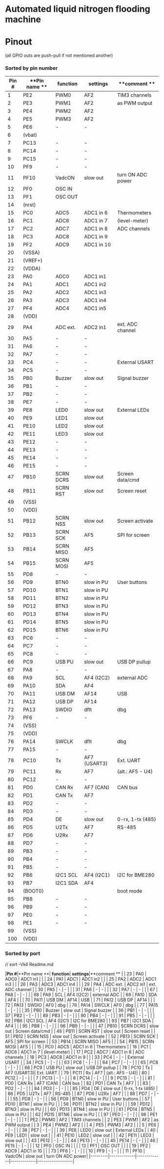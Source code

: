 Automated liquid nitrogen flooding machine
====================================

# Pinout

(all GPIO outs are push-pull if not mentioned another)

### Sorted by pin number

|**Pin #**|**Pin name **| **function**| **settings**|**comment **      |
|---------|-------------|-------------|-------------|------------------|
|   1     | PE2         | PWM0        | AF2         | TIM3 channels    |
|   2     | PE3         | PWM1        | AF2         |   as PWM output  |
|   3     | PE4         | PWM2        | AF2         |                  |
|   4     | PE5         | PWM3        | AF2         |                  |
|   5     | PE6         | -           | -           |                  |
|   6     | (vbat)      |             |             |                  |
|   7     | PC13        | -           | -           |                  |
|   8     | PC14        | -           | -           |                  |
|   9     | PC15        | -           | -           |                  |
|  10     | PF9         | -           | -           |                  |
|  11     | PF10        | VadcON      | slow out    | turn ON ADC power|
|  12     | PF0         | OSC IN      |             |                  |
|  13     | PF1         | OSC OUT     |             |                  |
|  14     | (nrst)      |             |             |                  |
|  15     | PC0         | ADC5        | ADC1 in 6   | Thermometers     |
|  16     | PC1         | ADC6        | ADC1 in 7   |  (level-meter)   |
|  17     | PC2         | ADC7        | ADC1 in 8   |  ADC channels    |
|  18     | PC3         | ADC8        | ADC1 in 9   |                  |
|  19     | PF2         | ADC9        | ADC1 in 10  |                  |
|  20     | (VSSA)      |             |             |                  |
|  21     | (VREF+)     |             |             |                  |
|  22     | (VDDA)      |             |             |                  |
|  23     | PA0         | ADC0        | ADC1 in1    |                  |
|  24     | PA1         | ADC1        | ADC1 in2    |                  |
|  25     | PA2         | ADC2        | ADC1 in3    |                  |
|  26     | PA3         | ADC3        | ADC1 in4    |                  |
|  27     | PF4         | ADC4        | ADC1 in5    |                  |
|  28     | (VDD)       |             |             |                  |
|  29     | PA4         | ADC ext.    | ADC2 in1    | ext. ADC channel |
|  30     | PA5         | -           | -           |                  |
|  31     | PA6         | -           | -           |                  |
|  32     | PA7         | -           | -           |                  |
|  33     | PC4         | -           | -           | External USART   |
|  34     | PC5         | -           | -           |                  |
|  35     | PB0         | Buzzer      | slow out    | Signal buzzer    |
|  36     | PB1         | -           | -           |                  |
|  37     | PB2         | -           | -           |                  |
|  38     | PE7         | -           | -           |                  |
|  39     | PE8         | LED0        | slow out    | External LEDs    |
|  40     | PE9         | LED1        | slow out    |                  |
|  41     | PE10        | LED2        | slow out    |                  |
|  42     | PE11        | LED3        | slow out    |                  |
|  43     | PE12        | -           | -           |                  |
|  44     | PE13        | -           | -           |                  |
|  45     | PE14        | -           | -           |                  |
|  46     | PE15        | -           | -           |                  |
|  47     | PB10        | SCRN DCRS   | slow out    | Screen data/cmd  |
|  48     | PB11        | SCRN RST    | slow out    | Screen reset     |
|  49     | (VSS)       |             |             |                  |
|  50     | (VDD)       |             |             |                  |
|  51     | PB12        | SCRN NSS    | slow out    | Screen activate  |
|  52     | PB13        | SCRN SCK    | AF5         | SPI for screen   |
|  53     | PB14        | SCRN MISO   | AF5         |                  |
|  54     | PB15        | SCRN MOSI   | AF5         |                  |
|  55     | PD8         | -           | -           |                  |
|  56     | PD9         | BTN0        | slow in PU  | User buttons     |
|  57     | PD10        | BTN1        | slow in PU  |                  |
|  58     | PD11        | BTN2        | slow in PU  |                  |
|  59     | PD12        | BTN3        | slow in PU  |                  |
|  60     | PD13        | BTN4        | slow in PU  |                  |
|  61     | PD14        | BTN5        | slow in PU  |                  |
|  62     | PD15        | BTN6        | slow in PU  |                  |
|  63     | PC6         | -           | -           |                  |
|  64     | PC7         | -           | -           |                  |
|  65     | PC8         | -           | -           |                  |
|  66     | PC9         | USB PU      | slow out    | USB DP pullup    |
|  67     | PA8         | -           | -           |                  |
|  68     | PA9         | SCL         | AF4 (I2C2)  | external ADC     |
|  69     | PA10        | SDA         | AF4         |                  |
|  70     | PA11        | USB DM      | AF14        | USB              |
|  71     | PA12        | USB DP      | AF14        |                  |
|  72     | PA13        | SWDIO       | dflt        | dbg              |
|  73     | PF6         | -           | -           |                  |
|  74     | (VSS)       |             |             |                  |
|  75     | (VDD)       |             |             |                  |
|  76     | PA14        | SWCLK       | dflt        | dbg              |
|  77     | PA15        | -           | -           |                  |
|  78     | PC10        | Tx          | AF7 (USART3)| Ext. UART        |
|  79     | PC11        | Rx          | AF7         |  (alt.: AF5 - U4)|
|  80     | PC12        | -           | -           |                  |
|  81     | PD0         | CAN Rx      | AF7 (CAN)   | CAN bus          |
|  82     | PD1         | CAN Tx      | AF7         |                  |
|  83     | PD2         | -           | -           |                  |
|  84     | PD3         | -           | -           |                  |
|  85     | PD4         | DE          | slow out    | 0-rx, 1-tx (485) |
|  86     | PD5         | U2Tx        | AF7         | RS-485           |
|  87     | PD6         | U2Rx        | AF7         |                  |
|  88     | PD7         | -           | -           |                  |
|  89     | PB3         | -           | -           |                  |
|  90     | PB4         | -           | -           |                  |
|  91     | PB5         | -           | -           |                  |
|  92     | PB6         | I2C1 SCL    | AF4 (I2C1)  | I2C for BME280   |
|  93     | PB7         | I2C1 SDA    | AF4         |                  |
|  94     | (BOOT0)     |             |             | boot mode        |
|  95     | PB8         | -           | -           |                  |
|  96     | PB9         | -           | -           |                  |
|  97     | PE0         | -           | -           |                  |
|  98     | PE1         | -           | -           |                  |
|  99     | (VSS)       |             |             |                  |
| 100     | (VDD)       |             |             |                  |


### Sorted by port
// sort -Vk4 Readme.md 

|**Pin #**|**Pin name **| **function**| **settings**|**comment **      |
|  23     | PA0         | ADC0        | ADC1 in1    |                  |
|  24     | PA1         | ADC1        | ADC1 in2    |                  |
|  25     | PA2         | ADC2        | ADC1 in3    |                  |
|  26     | PA3         | ADC3        | ADC1 in4    |                  |
|  29     | PA4         | ADC ext.    | ADC2 in1    | ext. ADC channel |
|  30     | PA5         | -           | -           |                  |
|  31     | PA6         | -           | -           |                  |
|  32     | PA7         | -           | -           |                  |
|  67     | PA8         | -           | -           |                  |
|  68     | PA9         | SCL         | AF4 (I2C2)  | external ADC     |
|  69     | PA10        | SDA         | AF4         |                  |
|  70     | PA11        | USB DM      | AF14        | USB              |
|  71     | PA12        | USB DP      | AF14        |                  |
|  72     | PA13        | SWDIO       | AF0         | dbg              |
|  76     | PA14        | SWCLK       | AF0         | dbg              |
|  77     | PA15        | -           | -           |                  |
|  35     | PB0         | Buzzer      | slow out    | Signal buzzer    |
|  36     | PB1         | -           | -           |                  |
|  37     | PB2         | -           | -           |                  |
|  89     | PB3         | -           | -           |                  |
|  90     | PB4         | -           | -           |                  |
|  91     | PB5         | -           | -           |                  |
|  92     | PB6         | I2C1 SCL    | AF4 (I2C1)  | I2C for BME280   |
|  93     | PB7         | I2C1 SDA    | AF4         |                  |
|  95     | PB8         | -           | -           |                  |
|  96     | PB9         | -           | -           |                  |
|  47     | PB10        | SCRN DCRS   | slow out    | Screen data/cmd  |
|  48     | PB11        | SCRN RST    | slow out    | Screen reset     |
|  51     | PB12        | SCRN NSS    | slow out    | Screen activate  |
|  52     | PB13        | SCRN SCK    | AF5         | SPI for screen   |
|  53     | PB14        | SCRN MISO   | AF5         |                  |
|  54     | PB15        | SCRN MOSI   | AF5         |                  |
|  15     | PC0         | ADC5        | ADC1 in 6   | Thermometers     |
|  16     | PC1         | ADC6        | ADC1 in 7   |  (level-meter)   |
|  17     | PC2         | ADC7        | ADC1 in 8   |  ADC channels    |
|  18     | PC3         | ADC8        | ADC1 in 9   |                  |
|  33     | PC4         | -           | -           | External USART   |
|  34     | PC5         | -           | -           |                  |
|  63     | PC6         | -           | -           |                  |
|  64     | PC7         | -           | -           |                  |
|  65     | PC8         | -           | -           |                  |
|  66     | PC9         | USB PU      | slow out    | USB DP pullup    |
|  78     | PC10        | Tx          | AF7 (USART3)| Ext. UART        |
|  79     | PC11        | Rx          | AF7         |  (alt.: AF5 - U4)|
|  80     | PC12        | -           | -           |                  |
|   7     | PC13        | -           | -           |                  |
|   8     | PC14        | -           | -           |                  |
|   9     | PC15        | -           | -           |                  |
|  81     | PD0         | CAN Rx      | AF7 (CAN)   | CAN bus          |
|  82     | PD1         | CAN Tx      | AF7         |                  |
|  83     | PD2         | -           | -           |                  |
|  84     | PD3         | -           | -           |                  |
|  85     | PD4         | DE          | slow out    | 0-rx, 1-tx (485) |
|  86     | PD5         | U2Tx        | AF7         | RS-485           |
|  87     | PD6         | U2Rx        | AF7         |                  |
|  88     | PD7         | -           | -           |                  |
|  55     | PD8         | -           | -           |                  |
|  56     | PD9         | BTN0        | slow in PU  | User buttons     |
|  57     | PD10        | BTN1        | slow in PU  |                  |
|  58     | PD11        | BTN2        | slow in PU  |                  |
|  59     | PD12        | BTN3        | slow in PU  |                  |
|  60     | PD13        | BTN4        | slow in PU  |                  |
|  61     | PD14        | BTN5        | slow in PU  |                  |
|  62     | PD15        | BTN6        | slow in PU  |                  |
|  97     | PE0         | -           | -           |                  |
|  98     | PE1         | -           | -           |                  |
|   1     | PE2         | PWM0        | AF2         | TIM3 channels    |
|   2     | PE3         | PWM1        | AF2         |   as PWM output  |
|   3     | PE4         | PWM2        | AF2         |                  |
|   4     | PE5         | PWM3        | AF2         |                  |
|   5     | PE6         | -           | -           |                  |
|  38     | PE7         | -           | -           |                  |
|  39     | PE8         | LED0        | slow out    | External LEDs    |
|  40     | PE9         | LED1        | slow out    |                  |
|  41     | PE10        | LED2        | slow out    |                  |
|  42     | PE11        | LED3        | slow out    |                  |
|  43     | PE12        | -           | -           |                  |
|  44     | PE13        | -           | -           |                  |
|  45     | PE14        | -           | -           |                  |
|  46     | PE15        | -           | -           |                  |
|  12     | PF0         | OSC IN      |             |                  |
|  13     | PF1         | OSC OUT     |             |                  |
|  19     | PF2         | ADC9        | ADC1 in 10  |                  |
|  73     | PF6         | -           | -           |                  |
|  10     | PF9         | -           | -           |                  |
|  11     | PF10        | VadcON      | slow out    | turn ON ADC power|
|---------|-------------|-------------|-------------|------------------|
